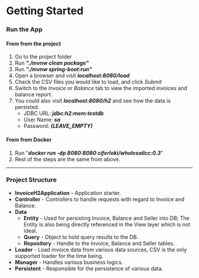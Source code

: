 # Getting Started

### Run the App

#### From from the project
1. Go to the project folder
2. Run ***"./mvnw clean package"***
3. Run ***"./mvnw spring-boot:run"***
4. Open a browser and visit ***localhost:8080/load***
5. Check the CSV files you would like to load, and click *Submit*
6. Switch to the *Invoice* or *Balance* tab to view the imported invoices and balance report.
7. You could also visit ***localhost:8080/h2***  and see how the data is persisted.
   * JDBC URL: ***jdbc:h2:mem:testdb***
   * User Name: ***sa***
   * Password: ***(LEAVE_EMPTY)***

#### From from Docker
1. Run "***docker run -dp 8080:8080 ciferloki/wholesailcc:0.3***"
2. Rest of the steps are the same from above.

------

### Project Structure
* **InvoiceH2Application** - Application starter.
* **Controller** - Controllers to handle requests with regard to Invoice and Balance.
* **Data**
  * **Entity** - Used for persisting Invoice, Balance and Seller into DB; The Entity is also being directly referenced in the View layer which is not ideal.
  * **Query** - Object to hold query results to the DB.
  * **Repository** -  Handle to the Invoice, Balance and Seller tables.
* **Loader** - Load invoice data from various data sources, CSV is the only supported loader for the time being.
* **Manager** - Handles various business logics.
* **Persistent** - Responsible for the persistence of various data.